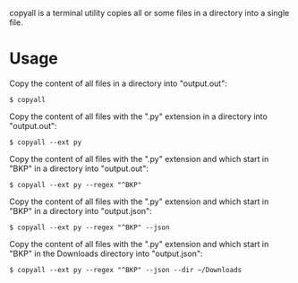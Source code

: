 copyall is a terminal utility copies all or some files in a directory into a single file.

# Usage

Copy the content of all files in a directory into "output.out":

```
$ copyall
```

Copy the content of all files with the ".py" extension in a directory into "output.out":

```
$ copyall --ext py
```

Copy the content of all files with the ".py" extension and which start in "BKP" in a directory into "output.out":

```
$ copyall --ext py --regex "^BKP"
```

Copy the content of all files with the ".py" extension and which start in "BKP" in a directory into "output.json":

```
$ copyall --ext py --regex "^BKP" --json
```

Copy the content of all files with the ".py" extension and which start in "BKP" in the Downloads directory into "output.json":

```
$ copyall --ext py --regex "^BKP" --json --dir ~/Downloads
```
